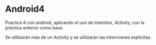 # Android4
Practica 4 con android, aplicando el uso de Intention,  Activity, con la práctica anterior como base.

Se utilizarán mas de un Activity y se utilizarán las intenciones explicitas.
